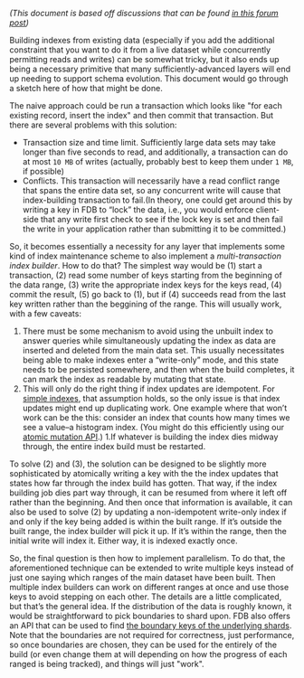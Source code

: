 _(This document is based off discussions that can be found [in this forum post](https://forums.foundationdb.org/t/best-way-to-add-an-index-on-already-existing-data/97))_

Building indexes from existing data (especially if you add the additional constraint that you want to do it from a live dataset while concurrently permitting reads and writes) can be somewhat tricky, but it also ends up being a necessary primitive that many sufficiently-advanced layers will end up needing to support schema evolution. This document would go through a sketch here of how that might be done.

The naive approach could be run a transaction which looks like "for each existing record, insert the index" and then commit that transaction. But there are several problems with this solution:

- Transaction size and time limit. Sufficiently large data sets may take longer than five seconds to read, and additionally, a transaction can do at most `10 MB` of writes (actually, probably best to keep them under `1 MB`, if possible)
- Conflicts. This transaction will necessarily have a read conflict range that spans the entire data set, so any concurrent write will cause that index-building transaction to fail.(In theory, one could get around this by writing a key in FDB to “lock” the data, i.e., you would enforce client-side that any write first check to see if the lock key is set and then fail the write in your application rather than submitting it to be committed.)

So, it becomes essentially a necessity for any layer that implements some kind of index maintenance scheme to also implement a _multi-transaction index builder_.  How to do that? The simplest way would be (1) start a transaction, (2) read some number of keys starting from the beginning of the data range, (3) write the appropriate index keys for the keys read, (4) commit the result, (5) go back to (1), but if (4) succeeds read from the last key written rather than the beggining of the range. This will usually work, with a few caveats:

1. There must be some mechanism to avoid using the unbuilt index to answer queries while simultaneously updating the index as data are inserted and deleted from the main data set. This usually necessitates being able to make indexes enter a “write-only” mode, and this state needs to be persisted somewhere, and then when the build completes, it can mark the index as readable by mutating that state.
1. This will only do the right thing if index updates are idempotent. For [simple indexes](https://apple.github.io/foundationdb/simple-indexes.html), that assumption holds, so the only issue is that index updates might end up duplicating work. One example where that won’t work can be the this: consider an index that counts how many times we see a value–a histogram index. (You might do this efficiently using our [atomic mutation API](https://apple.github.io/foundationdb/api-python.html#atomic-operations).)
1.If whatever is building the index dies midway through, the entire index build must be restarted.

To solve (2) and (3), the solution can be designed to be slightly more sophisticated by atomically writing a key with the the index updates that states how far through the index build has gotten. That way, if the index building job dies part way through, it can be resumed from where it left off rather than the beginning. And then once that information is available, it can also be used to solve (2) by updating a non-idempotent write-only index if and only if the key being added is within the built range. If it’s outside the built range, the index builder will pick it up. If it’s within the range, then the initial write will index it. Either way, it is indexed exactly once.

So, the final question is then how to implement parallelism. To do that, the aforementioned technique can be extended to write multiple keys instead of just one saying which ranges of the main dataset have been built. Then multiple index builders can work on different ranges at once and use those keys to avoid stepping on each other. The details are a little complicated, but that’s the general idea. If the distribution of the data is roughly known, it would be straightforward to pick boundaries to shard upon. FDB also offers an API that can be used to find [the boundary keys of the underlying shards](https://apple.github.io/foundationdb/api-python.html#fdb.locality.fdb.locality.get_boundary_keys). Note that the boundaries are not required for correctness, just performance, so once boundaries are chosen, they can be used for the entirely of the build (or even change them at will depending on how the progress of each ranged is being tracked), and things will just "work".